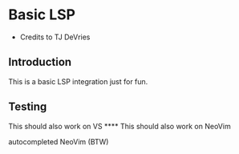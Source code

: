 # Basic LSP

- Credits to TJ DeVries

## Introduction

This is a basic LSP integration just for fun.

## Testing

This should also work on VS \*\*\*\*
This should also work on NeoVim

autocompleted NeoVim (BTW)
